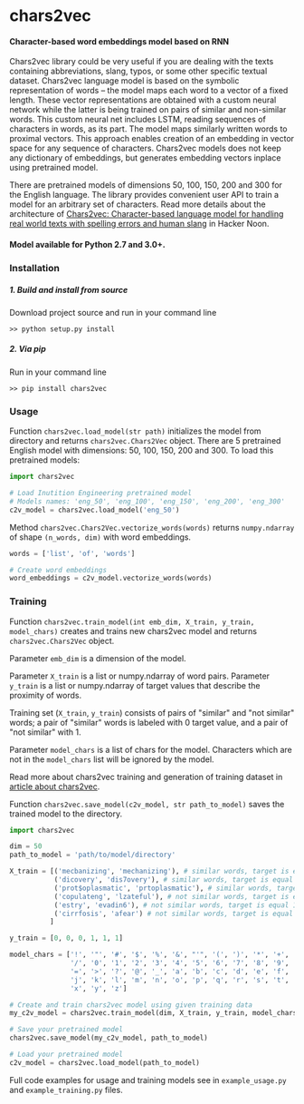 # chars2vec

#### Character-based word embeddings model based on RNN


Chars2vec library could be very useful if you are dealing with the texts 
containing abbreviations, slang, typos, or some other specific textual dataset. 
Chars2vec language model is based on the symbolic representation of words – 
the model maps each word to a vector of a fixed length. 
These vector representations are obtained with a custom neural network while 
the latter is being trained on pairs of similar and non-similar words. 
This custom neural net includes LSTM, reading sequences of characters in words, as its part. 
The model maps similarly written words to proximal vectors. 
This approach enables creation of an embedding in vector space for any sequence of characters. 
Chars2vec models does not keep any dictionary of embeddings, 
but generates embedding vectors inplace using pretrained model. 

There are pretrained models of dimensions 50, 100, 150, 200 and 300 for the English language.
The library provides convenient user API to train a model for an arbitrary set of characters. 
Read more details about the architecture of [Chars2vec: 
Character-based language model for handling real world texts with spelling 
errors and human slang](https://hackernoon.com/chars2vec-character-based-language-model-for-handling-real-world-texts-with-spelling-errors-and-a3e4053a147d) in Hacker Noon.

#### Model available for Python 2.7 and 3.0+.

### Installation

<h5> 1. Build and install from source </h5>
Download project source and run in your command line

~~~shell
>> python setup.py install
~~~

<h5> 2. Via pip </h5>
Run in your command line

~~~shell
>> pip install chars2vec
~~~

### Usage

Function `chars2vec.load_model(str path)` initializes the model from directory 
and returns `chars2vec.Chars2Vec` object.
There are 5 pretrained English model with dimensions: 50, 100, 150, 200 and 300.
To load this pretrained models:

~~~python
import chars2vec

# Load Inutition Engineering pretrained model
# Models names: 'eng_50', 'eng_100', 'eng_150', 'eng_200', 'eng_300'
c2v_model = chars2vec.load_model('eng_50')
~~~ 
Method `chars2vec.Chars2Vec.vectorize_words(words)` returns `numpy.ndarray` of shape `(n_words, dim)` with word embeddings.

~~~python
words = ['list', 'of', 'words']

# Create word embeddings
word_embeddings = c2v_model.vectorize_words(words)
~~~

### Training

Function `chars2vec.train_model(int emb_dim, X_train, y_train, model_chars)` 
creates and trains new chars2vec model and returns `chars2vec.Chars2Vec` object.

Parameter `emb_dim` is a dimension of the model. 

Parameter `X_train` is a list or numpy.ndarray of word pairs.
Parameter `y_train` is a list or numpy.ndarray of target values that describe the proximity of words.

Training set (`X_train`, `y_train`) consists of pairs of "similar" and "not similar" words; 
a pair of "similar" words is labeled with 0 target value, and a pair of "not similar" with 1. 

Parameter `model_chars` is a list of chars for the model.
Characters which are not in the `model_chars`
list will be ignored by the model. 

Read more about chars2vec training and generation of training dataset in 
[article about chars2vec](https://hackernoon.com/chars2vec-character-based-language-model-for-handling-real-world-texts-with-spelling-errors-and-a3e4053a147d).

Function `chars2vec.save_model(c2v_model, str path_to_model)` saves the trained model 
to the directory.


~~~python
import chars2vec

dim = 50
path_to_model = 'path/to/model/directory'

X_train = [('mecbanizing', 'mechanizing'), # similar words, target is equal 0
           ('dicovery', 'dis7overy'), # similar words, target is equal 0
           ('prot$oplasmatic', 'prtoplasmatic'), # similar words, target is equal 0
           ('copulateng', 'lzateful'), # not similar words, target is equal 1
           ('estry', 'evadin6'), # not similar words, target is equal 1
           ('cirrfosis', 'afear') # not similar words, target is equal 1
          ]

y_train = [0, 0, 0, 1, 1, 1]

model_chars = ['!', '"', '#', '$', '%', '&', "'", '(', ')', '*', '+', ',', '-', '.',
               '/', '0', '1', '2', '3', '4', '5', '6', '7', '8', '9', ':', ';', '<',
               '=', '>', '?', '@', '_', 'a', 'b', 'c', 'd', 'e', 'f', 'g', 'h', 'i',
               'j', 'k', 'l', 'm', 'n', 'o', 'p', 'q', 'r', 's', 't', 'u', 'v', 'w',
               'x', 'y', 'z']

# Create and train chars2vec model using given training data
my_c2v_model = chars2vec.train_model(dim, X_train, y_train, model_chars)

# Save your pretrained model
chars2vec.save_model(my_c2v_model, path_to_model)

# Load your pretrained model 
c2v_model = chars2vec.load_model(path_to_model)
~~~

Full code examples for usage and training models see in
`example_usage.py` and `example_training.py` files.
